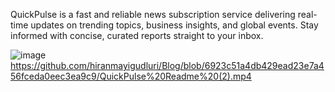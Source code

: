 QuickPulse is a fast and reliable news subscription service delivering real-time updates on trending topics, business insights, and global events. Stay informed with concise, curated reports straight to your inbox.


![image](https://github.com/user-attachments/assets/c464c759-4278-4467-869c-c200c1c9c514)
https://github.com/hiranmayigudluri/Blog/blob/6923c51a4db429ead23e7a456fceda0eec3ea9c9/QuickPulse%20Readme%20(2).mp4
